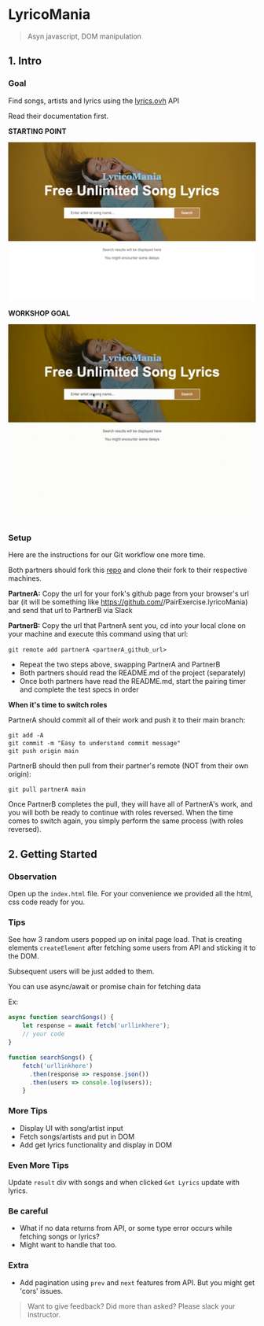# LyricoMania
> Asyn javascript, DOM manipulation

## 1. Intro

### Goal

Find songs, artists and lyrics using the [lyrics.ovh](https://lyrics.ovh) API

Read their documentation first.

**STARTING POINT**

![start](../_media/workshops/lyricoMania/lyricoMania-start.png)

**WORKSHOP GOAL**

![goal](../_media/workshops/lyricoMania/lyricoMania-result.gif)


### Setup

Here are the instructions for our Git workflow one more time.

Both partners should fork this [repo](https://github.com/urakymzhan/lyricoMania) and clone their fork to their respective machines.

**PartnerA:** Copy the url for your fork's github page from your browser's url bar (it will be something like https://github.com/<PartnerA>/PairExercise.lyricoMania) and send that url to PartnerB via Slack

**PartnerB:** Copy the url that PartnerA sent you, cd into your local clone on your machine and execute this command using that url:

`git remote add partnerA <partnerA_github_url>`

- Repeat the two steps above, swapping PartnerA and PartnerB
- Both partners should read the README.md of the project (separately)
- Once both partners have read the README.md, start the pairing timer and complete the test specs in order

**When it's time to switch roles**

PartnerA should commit all of their work and push it to their main branch:
```
git add -A
git commit -m "Easy to understand commit message"
git push origin main
```

PartnerB should then pull from their partner's remote (NOT from their own origin):
```
git pull partnerA main
```

Once PartnerB completes the pull, they will have all of PartnerA's work, and you will both be ready to continue with roles reversed. When the time comes to switch again, you simply perform the same process (with roles reversed).




## 2. Getting Started


### Observation
Open up the `index.html` file. For your convenience we provided all the html, css code ready for you. 

### Tips

See how 3 random users popped up on inital page load. That is creating elements `createElement` after fetching some users from API and sticking it to the DOM.

Subsequent users will be just added to them.

You can use async/await or promise chain for fetching data

Ex: 

```javascript
async function searchSongs() {
    let response = await fetch('urllinkhere');
    // your code
}
```

```javascript
function searchSongs() {
    fetch('urllinkhere')
      .then(response => response.json())
      .then(users => console.log(users));
    }
```


### More Tips

- Display UI with song/artist input
- Fetch songs/artists and put in DOM
- Add get lyrics functionality and display in DOM


### Even More Tips

Update `result` div with songs and when clicked `Get Lyrics` update with lyrics.

### Be careful

- What if no data returns from API, or some type error occurs while fetching songs or lyrics?
- Might want to handle that too.


### Extra

- Add pagination using `prev` and `next` features from API. But you might get 'cors' issues.


> Want to give feedback? Did more than asked? Please slack your instructor.

